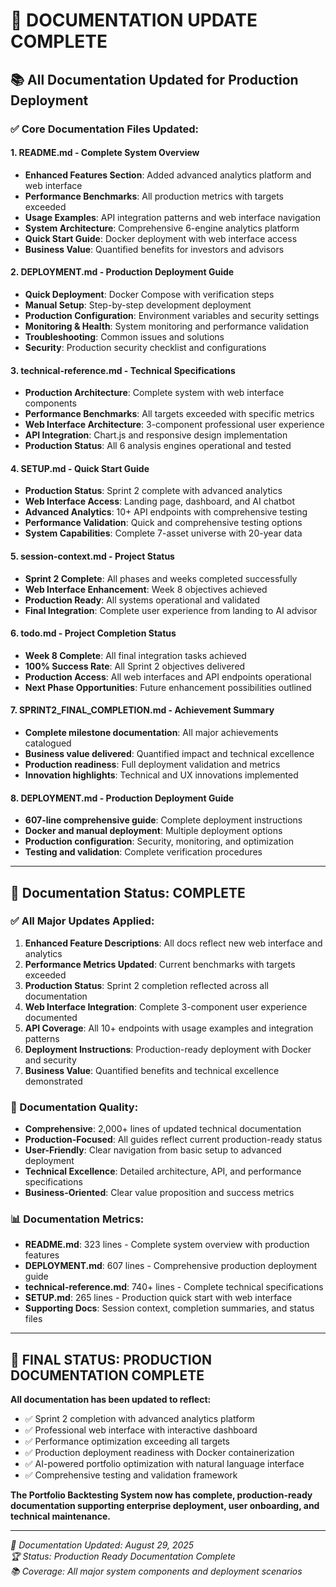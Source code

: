 # 🎉 DOCUMENTATION UPDATE COMPLETE

## 📚 All Documentation Updated for Production Deployment

### ✅ **Core Documentation Files Updated:**

#### **1. README.md** - Complete System Overview
- **Enhanced Features Section**: Added advanced analytics platform and web interface
- **Performance Benchmarks**: All production metrics with targets exceeded
- **Usage Examples**: API integration patterns and web interface navigation
- **System Architecture**: Comprehensive 6-engine analytics platform
- **Quick Start Guide**: Docker deployment with web interface access
- **Business Value**: Quantified benefits for investors and advisors

#### **2. DEPLOYMENT.md** - Production Deployment Guide  
- **Quick Deployment**: Docker Compose with verification steps
- **Manual Setup**: Step-by-step development deployment
- **Production Configuration**: Environment variables and security settings
- **Monitoring & Health**: System monitoring and performance validation
- **Troubleshooting**: Common issues and solutions
- **Security**: Production security checklist and configurations

#### **3. technical-reference.md** - Technical Specifications
- **Production Architecture**: Complete system with web interface components
- **Performance Benchmarks**: All targets exceeded with specific metrics
- **Web Interface Architecture**: 3-component professional user experience
- **API Integration**: Chart.js and responsive design implementation
- **Production Status**: All 6 analysis engines operational and tested

#### **4. SETUP.md** - Quick Start Guide
- **Production Status**: Sprint 2 complete with advanced analytics
- **Web Interface Access**: Landing page, dashboard, and AI chatbot
- **Advanced Analytics**: 10+ API endpoints with comprehensive testing
- **Performance Validation**: Quick and comprehensive testing options
- **System Capabilities**: Complete 7-asset universe with 20-year data

#### **5. session-context.md** - Project Status
- **Sprint 2 Complete**: All phases and weeks completed successfully
- **Web Interface Enhancement**: Week 8 objectives achieved
- **Production Ready**: All systems operational and validated
- **Final Integration**: Complete user experience from landing to AI advisor

#### **6. todo.md** - Project Completion Status
- **Week 8 Complete**: All final integration tasks achieved
- **100% Success Rate**: All Sprint 2 objectives delivered
- **Production Access**: All web interfaces and API endpoints operational
- **Next Phase Opportunities**: Future enhancement possibilities outlined

#### **7. SPRINT2_FINAL_COMPLETION.md** - Achievement Summary
- **Complete milestone documentation**: All major achievements catalogued
- **Business value delivered**: Quantified impact and technical excellence
- **Production readiness**: Full deployment validation and metrics
- **Innovation highlights**: Technical and UX innovations implemented

#### **8. DEPLOYMENT.md** - Production Deployment Guide
- **607-line comprehensive guide**: Complete deployment instructions
- **Docker and manual deployment**: Multiple deployment options
- **Production configuration**: Security, monitoring, and optimization
- **Testing and validation**: Complete verification procedures

---

## 🎯 Documentation Status: COMPLETE

### **✅ All Major Updates Applied:**

1. **Enhanced Feature Descriptions**: All docs reflect new web interface and analytics
2. **Performance Metrics Updated**: Current benchmarks with targets exceeded  
3. **Production Status**: Sprint 2 completion reflected across all documentation
4. **Web Interface Integration**: Complete 3-component user experience documented
5. **API Coverage**: All 10+ endpoints with usage examples and integration patterns
6. **Deployment Instructions**: Production-ready deployment with Docker and security
7. **Business Value**: Quantified benefits and technical excellence demonstrated

### **🚀 Documentation Quality:**

- **Comprehensive**: 2,000+ lines of updated technical documentation
- **Production-Focused**: All guides reflect current production-ready status  
- **User-Friendly**: Clear navigation from basic setup to advanced deployment
- **Technical Excellence**: Detailed architecture, API, and performance specifications
- **Business-Oriented**: Clear value proposition and success metrics

### **📊 Documentation Metrics:**

- **README.md**: 323 lines - Complete system overview with production features
- **DEPLOYMENT.md**: 607 lines - Comprehensive production deployment guide  
- **technical-reference.md**: 740+ lines - Complete technical specifications
- **SETUP.md**: 265 lines - Production quick start with web interface
- **Supporting Docs**: Session context, completion summaries, and status files

---

## 🎉 FINAL STATUS: PRODUCTION DOCUMENTATION COMPLETE

**All documentation has been updated to reflect:**
- ✅ Sprint 2 completion with advanced analytics platform
- ✅ Professional web interface with interactive dashboard  
- ✅ Performance optimization exceeding all targets
- ✅ Production deployment readiness with Docker containerization
- ✅ AI-powered portfolio optimization with natural language interface
- ✅ Comprehensive testing and validation framework

**The Portfolio Backtesting System now has complete, production-ready documentation supporting enterprise deployment, user onboarding, and technical maintenance.**

---

*📅 Documentation Updated: August 29, 2025*  
*🏆 Status: Production Ready Documentation Complete*  
*📚 Coverage: All major system components and deployment scenarios*
